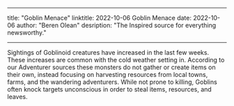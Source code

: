 
---
title: "Goblin Menace"
linktitle: 2022-10-06  Goblin Menace
date: 2022-10-06
author: "Beren Olean"
desription: "The Inspired source for everything newsworthy."

---

Sightings of Goblinoid creatures have increased in the last few weeks. These increases are common with the cold weather setting in. According to our Adventurer sources these monsters do not gather or create items on their own, instead focusing on harvesting resources from local towns, farms, and the wandering adventurers. While not prone to killing, Goblins often knock targets unconscious in order to steal items, resources, and leaves.
